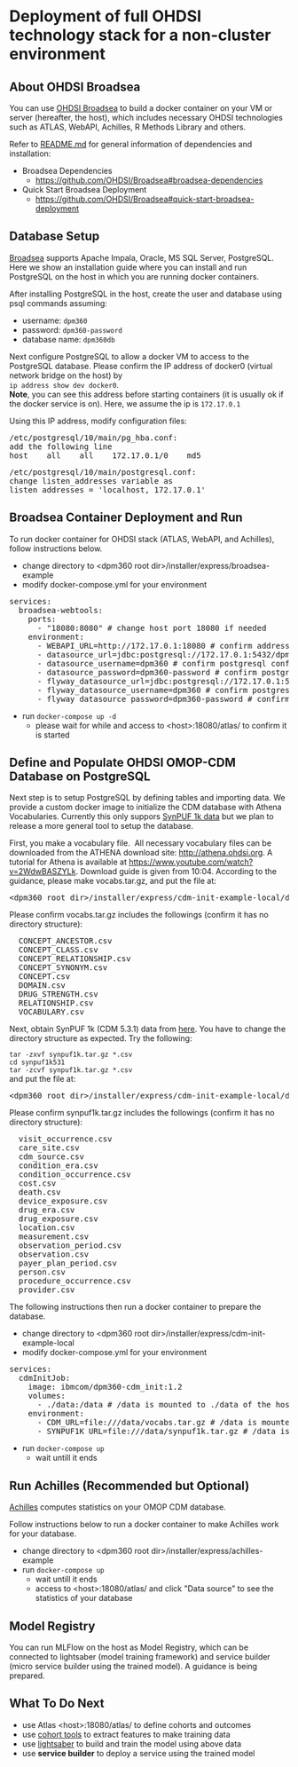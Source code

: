 
# Deployment of full OHDSI technology stack for a non-cluster environment

## About OHDSI Broadsea


You can use [OHDSI Broadsea](https://github.com/OHDSI/Broadsea) to build a docker container on your VM or server (hereafter, the host), which includes necessary OHDSI technologies such as ATLAS, WebAPI, Achilles, R Methods Library and others.


Refer to [README.md](https://github.com/OHDSI/Broadsea/blob/master/README.md) for general information of dependencies and installation:
- Broadsea Dependencies
  - https://github.com/OHDSI/Broadsea#broadsea-dependencies
- Quick Start Broadsea Deployment
  - https://github.com/OHDSI/Broadsea#quick-start-broadsea-deployment

## Database Setup


[Broadsea](https://github.com/OHDSI/Broadsea) supports Apache Impala, Oracle, MS SQL Server, PostgreSQL. Here we show an installation guide where you can install and run PostgreSQL on the host in which you are running docker containers.


After installing PostgreSQL in the host, create the user and database using psql commands assuming:
- username: `dpm360`
- password: `dpm360-password`
- database name: `dpm360db`


Next configure PostgreSQL to allow a docker VM to access to the PostgreSQL database. 
Please confirm the IP address of docker0 (virtual network bridge on the host) by<br>
`ip address show dev docker0`.<br>
**Note**, you can see this address before starting containers (it is usually ok if the docker service is on). Here, we assume the ip is `172.17.0.1`


Using this IP address, modify configuration files:

<pre>
/etc/postgresql/10/main/pg_hba.conf:
add the following line
host    all    all    172.17.0.1/0    md5
</pre>

<pre>
/etc/postgresql/10/main/postgresql.conf:
change listen_addresses variable as
listen_addresses = 'localhost, 172.17.0.1'
</pre>

## Broadsea Container Deployment and Run


To run docker container for OHDSI stack (ATLAS, WebAPI, and Achilles), follow instructions below. 

- change directory to &lt;dpm360 root dir&gt;/installer/express/broadsea-example
- modify docker-compose.yml for your environment

<pre>
services:
  broadsea-webtools:
    ports:
      - "18080:8080" # change host port 18080 if needed
    environment:
      - WEBAPI_URL=http://172.17.0.1:18080 # confirm address and port
      - datasource_url=jdbc:postgresql://172.17.0.1:5432/dpm360db # confirm address and postgresql configuration
      - datasource_username=dpm360 # confirm postgresql configuration
      - datasource_password=dpm360-password # confirm postgresql configuration
      - flyway_datasource_url=jdbc:postgresql://172.17.0.1:5432/dpm360db # confirm address and postgresql configuration
      - flyway_datasource_username=dpm360 # confirm postgresql configuration
      - flyway_datasource_password=dpm360-password # confirm postgresql configuration
</pre>

- run `docker-compose up -d`
  - please wait for while and access to &lt;host&gt;:18080/atlas/ to confirm it is started

## Define and Populate OHDSI OMOP-CDM Database on PostgreSQL

Next step is to setup PostgreSQL by defining tables and importing data. We provide a custom docker image to initialize the CDM database with Athena Vocabularies. Currently this only suppors [SynPUF 1k data](https://www.cms.gov/research-statistics-data-and-systems/downloadable-public-use-files/synpufs) but we plan to release a more general tool to setup the database.


First, you make a vocabulary file.  All necessary vocabulary files can be downloaded from the ATHENA download site: http://athena.ohdsi.org. A tutorial for Athena is available at https://www.youtube.com/watch?v=2WdwBASZYLk. Download guide is given from 10:04. According to the guidance, please make vocabs.tar.gz, and put the file at:
<pre>
&lt;dpm360 root dir&gt;/installer/express/cdm-init-example-local/data/vocabs.tar.gz
</pre>

Please confirm vocabs.tar.gz includes the followings (confirm it has no directory structure):
<pre>
  CONCEPT_ANCESTOR.csv
  CONCEPT_CLASS.csv
  CONCEPT_RELATIONSHIP.csv
  CONCEPT_SYNONYM.csv
  CONCEPT.csv
  DOMAIN.csv
  DRUG_STRENGTH.csv
  RELATIONSHIP.csv
  VOCABULARY.csv
</pre>

Next, obtain SynPUF 1k (CDM 5.3.1) data from [here](https://caruscloud.uniklinikum-dresden.de/index.php/s/teddxwwa2JipbXH/download). You have to change the directory structure as expected. Try the following:

`tar -zxvf synpuf1k.tar.gz *.csv`<br>
`cd synpuf1k531`<br>
`tar -zcvf synpuf1k.tar.gz *.csv`<br>
and put the file at:
<pre>
&lt;dpm360 root dir&gt;/installer/express/cdm-init-example-local/data/synpuf1k.tar.gz
</pre>

Please confirm synpuf1k.tar.gz includes the followings (confirm it has no directory structure):
<pre>
  visit_occurrence.csv
  care_site.csv
  cdm_source.csv
  condition_era.csv
  condition_occurrence.csv
  cost.csv
  death.csv
  device_exposure.csv
  drug_era.csv
  drug_exposure.csv
  location.csv
  measurement.csv
  observation_period.csv
  observation.csv
  payer_plan_period.csv
  person.csv
  procedure_occurrence.csv
  provider.csv
</pre>

The following instructions then run a docker container to prepare the database.

- change directory to &lt;dpm360 root dir&gt;/installer/express/cdm-init-example-local
- modify docker-compose.yml for your environment

<pre>
services:
  cdmInitJob:
    image: ibmcom/dpm360-cdm_init:1.2
    volumes:
      - ./data:/data # /data is mounted to ./data of the host
    environment:
      - CDM_URL=file:///data/vocabs.tar.gz # /data is mounted to the host, confirm file name is correct
      - SYNPUF1K_URL=file:///data/synpuf1k.tar.gz # /data is mounted to the host, confirm file name is correct
</pre>

- run `docker-compose up`
  - wait untill it ends
  
## Run Achilles (Recommended but Optional)


[Achilles](https://ohdsi.github.io/Achilles/) computes statistics on your OMOP CDM database.


Follow instructions below to run a docker container to make Achilles work for your database.

- change directory to &lt;dpm360 root dir&gt;/installer/express/achilles-example
- run `docker-compose up`
  - wait untill it ends
  - access to &lt;host&gt;:18080/atlas/ and click "Data source" to see the statistics of your database

## Model Registry

You can run MLFlow on the host as Model Registry, which can be connected to lightsaber (model training framework) and service builder (micro service builder using the trained model). A guidance is being prepared.


## What To Do Next

- use Atlas &lt;host&gt;:18080/atlas/ to define cohorts and outcomes
- use [cohort tools](https://ibm.github.io/DPM360/CohortTools) to extract features to make training data
- use [lightsaber](https://ibm.github.io/DPM360/Lightsaber) to build and train the model using above data
- use **service builder** to deploy a service using the trained model
